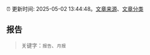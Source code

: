 :alarm_clock: 更新时间: 2025-05-02 13:44:48。[文章来源](/README.md)、[文章分类](/TAGS.md)

## 报告


> 关键字：`报告`、`月报`



